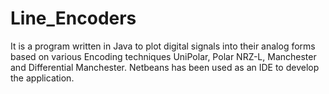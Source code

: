 # Line_Encoders
It is a program written in Java to plot digital signals into their analog forms based on various Encoding techniques UniPolar, Polar NRZ-L, Manchester and Differential Manchester. Netbeans has been used as an IDE to develop the application.
